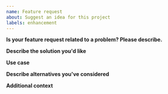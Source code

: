 ```yaml
---
name: Feature request
about: Suggest an idea for this project
labels: enhancement
---
```


<!--
Please search open and closed issues to avoid duplicates.
Note that this version of OpenBoard is focusing only on a few things. You can add a feature request, but at the current stage it's unlikely it will get implemented.
Please use this for requesting a single feasture, and open more issues for further feature requests.
-->

**Is your feature request related to a problem? Please describe.**
<!-- A clear and concise description of what the problem is. -->

**Describe the solution you'd like**
<!-- A clear and concise description of what you want to happen. -->

**Use case**
<!-- Provide a clear and concise description of *your use case* and what you thus think is missing, and why. -->

**Describe alternatives you've considered**
<!-- A clear and concise description of any alternative solutions or features you've considered. -->

**Additional context**
<!-- Add any other context or screenshots about the feature request here.
If you add screenshots, reduce the size or use thumbnails to keep the issue nicely readable. -->
